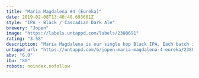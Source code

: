 ```yaml
---
title: "Maria Magdalena #4 (Eureka)"
date: 2019-02-08T13:40:40.693601Z
style: "IPA - Black / Cascadian Dark Ale"
brewery: "Jopen"
image: "https://labels.untappd.com/labels/2380691"
rating: "3.58"
description: "Maria Magdalena is our single hop Black IPA. Each batch is brewed as a single hop IPA. This 4th batch is brewed with Eureka hop. Eureka gives her some peach fruityness, but also a herbal and earthy touch, with some pine in the end of the taste."
untappd_url: "https://untappd.com/b/jopen-maria-magdalena-4-eureka/2380691"
abv: "6.0"
ibu: "80"
robots: noindex,nofollow
---
```


